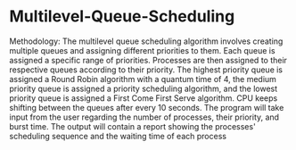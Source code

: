 # Multilevel-Queue-Scheduling
Methodology:
The multilevel queue scheduling algorithm involves creating multiple queues and assigning different priorities to them. Each queue is assigned a specific range of priorities. Processes are then assigned to their respective queues according to their priority. The highest priority queue is assigned a Round Robin algorithm with a quantum time of 4, the medium priority queue is assigned a priority scheduling algorithm, and the lowest priority queue is assigned a First Come First Serve algorithm. CPU keeps shifting between the queues after every 10 seconds. The program will take input from the user regarding the number of processes, their priority, and burst time. The output will contain a report showing the processes' scheduling sequence and the waiting time of each process
